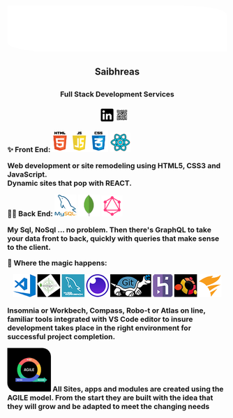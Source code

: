 <p align='center'>
  <img src ='./img/MERN3.svg' style = 'border-radius: 0 20% '/>
</p>

<h2 align='center'>Saibhreas<h2>
<h3 align='center'>Full Stack  Development Services<h3>

<p align='center'>
  <a href="https://www.linkedin.com/in/siobhanknuttel/" target="_blank"><img src="./img/linked.png" alt="linked in icon" width="30" height="30" /></a>
  </a><img src="./img/qr.png" alt="Qr Code for Social Media" width="30" height="30" />
  </a>&nbsp;&nbsp;
</p>


✨ Front End:<img src= "./img/js_html_css.png" alt = "icons for HTML, CSS, JS" height = "50"/>
<img src= "./img/React-lite.png" alt = "icons for HTML, CSS, JS" height = "45"/>

Web development or site remodeling  using HTML5, CSS3 and JavaScript.  
Dynamic sites that pop with REACT.

👨‍💻 Back End:  <img src="./img/msql.png" height= 50>  <img src="./img/mongoLite.png" height= 50 >  <img src="./img/icons8-graphql-48.png">

My Sql, NoSql ... no problem.  Then there's GraphQL to take your data front to back, quickly with queries that make sense to the client.

🎪 Where the magic happens: 
<p align='center'>
  <img src='./img/VSCode.png'> <img src='./img/Compass.png'>  <img src='./img/workbench.png'>   <img src='./img/insomnia.png'>   <img src='./img/tortoiseGit2.png'>  <img src='./img/herokuIconClearEdge.png'>   <img src='./img/ubuntuIcon2.png'>  <img src='./img/SolarPuTTY.png'>
</p>


Insomnia or Workbech, Compass, Robo-t or Atlas on line, familiar tools integrated with VS Code editor to insure development takes place in the right environment for successful project completion.

<p><img src='./img/agile4.png' height=100 style = 'border-radius: 0 20% ' />  All Sites, apps and modules are created using the AGILE model.  From the start they are built with the idea that they will grow and be adapted to meet the changing needs</p>



<!--👋 
💕
👋🏻-->
